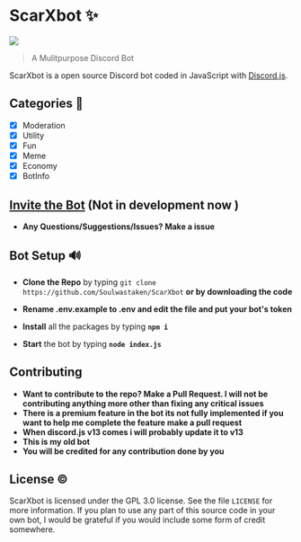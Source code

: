 # ScarXbot ✨
[![](https://img.shields.io/badge/discord.js-v12.0.0--dev-blue.svg?logo=npm)](https://github.com/discordjs)
>  A Mulitpurpose Discord Bot

ScarXbot is a open source Discord bot coded in JavaScript with [Discord.js](https://discord.js.org).

## Categories 📑
- [x] Moderation
- [x] Utility
- [x] Fun
- [x] Meme
- [x] Economy
- [X] BotInfo
## [Invite the Bot](https://discord.com/api/oauth2/authorize?client_id=746385733891391550&permissions=2147483639&scope=bot) (Not in development now )

* **Any Questions/Suggestions/Issues? Make a issue**


## Bot Setup  🔊
* **Clone the Repo** by typing ``git clone https://github.com/Soulwastaken/ScarXbot`` **or by downloading the code**

* **Rename .env.example to .env and edit the file and put your bot's token**

* **Install** all the packages by typing **``npm i ``**

* **Start** the bot by typing **``node index.js``**

## Contributing
 * **Want to contribute to the repo? Make a Pull Request. I will not be contributing anything more other than fixing any critical issues**
 * **There is a premium feature in the bot its not fully implemented if you want to help me complete the feature make a pull request**
 * **When discord.js v13 comes i will probably update it to v13**
 * **This is my old bot**
 * **You will be credited for any contribution done by you** 
## License ©️
ScarXbot is licensed under the GPL 3.0 license. See the file `LICENSE` for more information. If you plan to use any part of this source code in your own bot, I would be grateful if you would include some form of credit somewhere.



 
